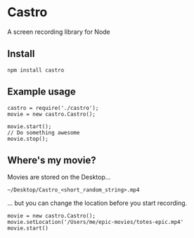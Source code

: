 Castro
===========

A screen recording library for Node


## Install

    npm install castro

## Example usage

    castro = require('./castro');
    movie = new castro.Castro();
    
    movie.start();
    // Do something awesome
    movie.stop();

## Where's my movie?

Movies are stored on the Desktop...

    ~/Desktop/Castro_<short_random_string>.mp4

... but you can change the location before you start recording.

    movie = new castro.Castro();
    movie.setLocation('/Users/me/epic-movies/totes-epic.mp4'
    movie.start()

